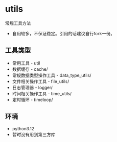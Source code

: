 # utils
常规工具方法
- 自用较多，不保证稳定。引用的话建议自行fork一份。

## 工具类型
* 常用工具 - util
* 数据缓存 - cache/
* 常规数据类型操作工具 - data_type_utils/
* 文件相关操作工具 - file_utils/
* 日志管理器 - logger/
* 时间相关操作工具 - time_utils/
* 定时循环 - timeloop/

## 环境
- python3.12
- 暂时没有用到第三方库